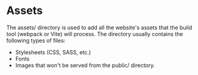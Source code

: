 # Assets

The assets/ directory is used to add all the website's assets that the build tool (webpack or Vite) will process.
The directory usually contains the following types of files:

- Stylesheets (CSS, SASS, etc.)
- Fonts
- Images that won't be served from the public/ directory.

